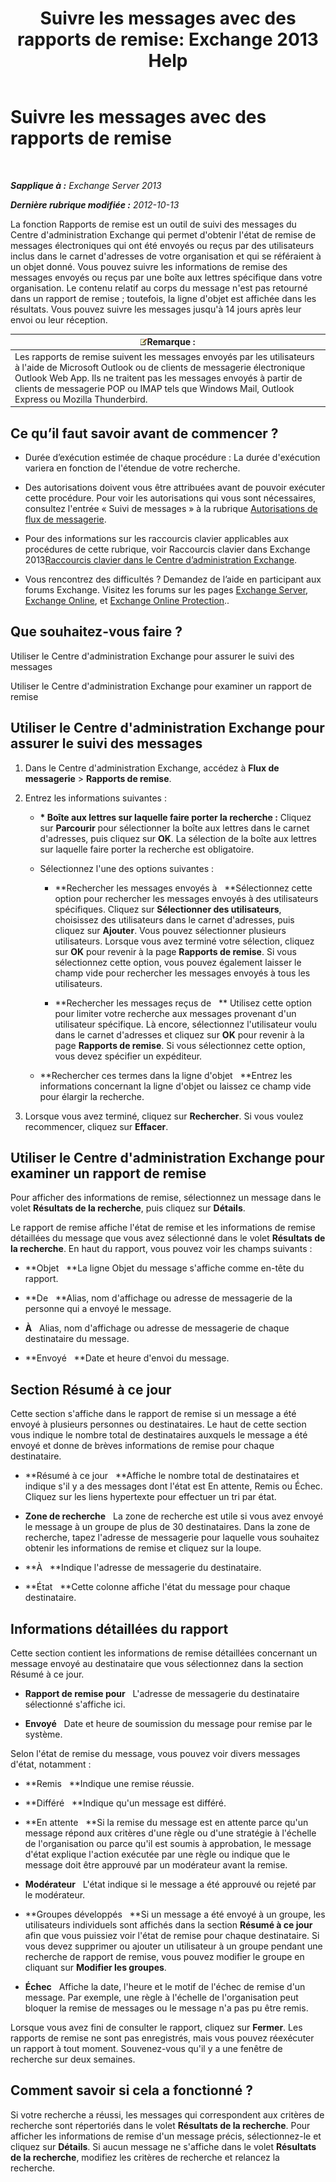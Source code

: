 ﻿---
title: 'Suivre les messages avec des rapports de remise: Exchange 2013 Help'
TOCTitle: Suivre les messages avec des rapports de remise
ms:assetid: a14e4e62-08ca-4a7b-92e1-d39fe3e0a9e5
ms:mtpsurl: https://technet.microsoft.com/fr-fr/library/JJ150554(v=EXCHG.150)
ms:contentKeyID: 50477294
ms.date: 04/24/2018
mtps_version: v=EXCHG.150
ms.translationtype: HT
---

# Suivre les messages avec des rapports de remise

 

_**Sapplique à :** Exchange Server 2013_

_**Dernière rubrique modifiée :** 2012-10-13_

La fonction Rapports de remise est un outil de suivi des messages du Centre d'administration Exchange qui permet d'obtenir l'état de remise de messages électroniques qui ont été envoyés ou reçus par des utilisateurs inclus dans le carnet d'adresses de votre organisation et qui se référaient à un objet donné. Vous pouvez suivre les informations de remise des messages envoyés ou reçus par une boîte aux lettres spécifique dans votre organisation. Le contenu relatif au corps du message n'est pas retourné dans un rapport de remise ; toutefois, la ligne d'objet est affichée dans les résultats. Vous pouvez suivre les messages jusqu'à 14 jours après leur envoi ou leur réception.

<table>
<thead>
<tr class="header">
<th><img src="images/JJ159664.note(EXCHG.150).gif" title="Remarque" alt="Remarque" />Remarque :</th>
</tr>
</thead>
<tbody>
<tr class="odd">
<td>Les rapports de remise suivent les messages envoyés par les utilisateurs à l'aide de Microsoft Outlook ou de clients de messagerie électronique Outlook Web App. Ils ne traitent pas les messages envoyés à partir de clients de messagerie POP ou IMAP tels que Windows Mail, Outlook Express ou Mozilla Thunderbird.</td>
</tr>
</tbody>
</table>


## Ce qu’il faut savoir avant de commencer ?

  - Durée d’exécution estimée de chaque procédure : La durée d'exécution variera en fonction de l'étendue de votre recherche.

  - Des autorisations doivent vous être attribuées avant de pouvoir exécuter cette procédure. Pour voir les autorisations qui vous sont nécessaires, consultez l'entrée « Suivi de messages » à la rubrique [Autorisations de flux de messagerie](mail-flow-permissions-exchange-2013-help.md).

  - Pour des informations sur les raccourcis clavier applicables aux procédures de cette rubrique, voir Raccourcis clavier dans Exchange 2013[Raccourcis clavier dans le Centre d’administration Exchange](keyboard-shortcuts-in-the-exchange-admin-center-exchange-online-protection-help.md).

  - Vous rencontrez des difficultés ? Demandez de l’aide en participant aux forums Exchange. Visitez les forums sur les pages [Exchange Server](https://go.microsoft.com/fwlink/p/?linkid=60612), [Exchange Online](https://go.microsoft.com/fwlink/p/?linkid=267542), et [Exchange Online Protection](https://go.microsoft.com/fwlink/p/?linkid=285351)..

## Que souhaitez-vous faire ?

Utiliser le Centre d'administration Exchange pour assurer le suivi des messages

Utiliser le Centre d'administration Exchange pour examiner un rapport de remise

## Utiliser le Centre d'administration Exchange pour assurer le suivi des messages

1.  Dans le Centre d'administration Exchange, accédez à **Flux de messagerie** \> **Rapports de remise**.

2.  Entrez les informations suivantes :
    
      - **\* Boîte aux lettres sur laquelle faire porter la recherche :**  Cliquez sur **Parcourir** pour sélectionner la boîte aux lettres dans le carnet d'adresses, puis cliquez sur **OK**. La sélection de la boîte aux lettres sur laquelle faire porter la recherche est obligatoire.
    
      - Sélectionnez l'une des options suivantes :
        
          - **Rechercher les messages envoyés à   **Sélectionnez cette option pour rechercher les messages envoyés à des utilisateurs spécifiques. Cliquez sur **Sélectionner des utilisateurs**, choisissez des utilisateurs dans le carnet d'adresses, puis cliquez sur **Ajouter**. Vous pouvez sélectionner plusieurs utilisateurs. Lorsque vous avez terminé votre sélection, cliquez sur **OK** pour revenir à la page **Rapports de remise**. Si vous sélectionnez cette option, vous pouvez également laisser le champ vide pour rechercher les messages envoyés à tous les utilisateurs.
        
          - **Rechercher les messages reçus de   ** Utilisez cette option pour limiter votre recherche aux messages provenant d'un utilisateur spécifique. Là encore, sélectionnez l'utilisateur voulu dans le carnet d'adresses et cliquez sur **OK** pour revenir à la page **Rapports de remise**. Si vous sélectionnez cette option, vous devez spécifier un expéditeur.
    
      - **Rechercher ces termes dans la ligne d'objet   **Entrez les informations concernant la ligne d'objet ou laissez ce champ vide pour élargir la recherche.

3.  Lorsque vous avez terminé, cliquez sur **Rechercher**. Si vous voulez recommencer, cliquez sur **Effacer**.

## Utiliser le Centre d'administration Exchange pour examiner un rapport de remise

Pour afficher des informations de remise, sélectionnez un message dans le volet **Résultats de la recherche**, puis cliquez sur **Détails**.

Le rapport de remise affiche l'état de remise et les informations de remise détaillées du message que vous avez sélectionné dans le volet **Résultats de la recherche**. En haut du rapport, vous pouvez voir les champs suivants :

  - **Objet   **La ligne Objet du message s'affiche comme en-tête du rapport.

  - **De   **Alias, nom d'affichage ou adresse de messagerie de la personne qui a envoyé le message.

  - **À**   Alias, nom d'affichage ou adresse de messagerie de chaque destinataire du message.

  - **Envoyé   **Date et heure d'envoi du message.

## Section Résumé à ce jour

Cette section s'affiche dans le rapport de remise si un message a été envoyé à plusieurs personnes ou destinataires. Le haut de cette section vous indique le nombre total de destinataires auxquels le message a été envoyé et donne de brèves informations de remise pour chaque destinataire.

  - **Résumé à ce jour   **Affiche le nombre total de destinataires et indique s'il y a des messages dont l'état est En attente, Remis ou Échec. Cliquez sur les liens hypertexte pour effectuer un tri par état.

  - **Zone de recherche**   La zone de recherche est utile si vous avez envoyé le message à un groupe de plus de 30 destinataires. Dans la zone de recherche, tapez l'adresse de messagerie pour laquelle vous souhaitez obtenir les informations de remise et cliquez sur la loupe.

  - **À   **Indique l'adresse de messagerie du destinataire.

  - **État   **Cette colonne affiche l'état du message pour chaque destinataire.

## Informations détaillées du rapport

Cette section contient les informations de remise détaillées concernant un message envoyé au destinataire que vous sélectionnez dans la section Résumé à ce jour.

  - **Rapport de remise pour**   L'adresse de messagerie du destinataire sélectionné s'affiche ici.

  - **Envoyé**   Date et heure de soumission du message pour remise par le système.

Selon l'état de remise du message, vous pouvez voir divers messages d'état, notamment :

  - **Remis   **Indique une remise réussie.

  - **Différé   **Indique qu'un message est différé.

  - **En attente   **Si la remise du message est en attente parce qu'un message répond aux critères d'une règle ou d'une stratégie à l'échelle de l'organisation ou parce qu'il est soumis à approbation, le message d'état explique l'action exécutée par une règle ou indique que le message doit être approuvé par un modérateur avant la remise.

  - **Modérateur**   L'état indique si le message a été approuvé ou rejeté par le modérateur.

  - **Groupes développés   **Si un message a été envoyé à un groupe, les utilisateurs individuels sont affichés dans la section **Résumé à ce jour** afin que vous puissiez voir l'état de remise pour chaque destinataire. Si vous devez supprimer ou ajouter un utilisateur à un groupe pendant une recherche de rapport de remise, vous pouvez modifier le groupe en cliquant sur **Modifier les groupes**.

  - **Échec**   Affiche la date, l'heure et le motif de l'échec de remise d'un message. Par exemple, une règle à l'échelle de l'organisation peut bloquer la remise de messages ou le message n'a pas pu être remis.

Lorsque vous avez fini de consulter le rapport, cliquez sur **Fermer**. Les rapports de remise ne sont pas enregistrés, mais vous pouvez réexécuter un rapport à tout moment. Souvenez-vous qu'il y a une fenêtre de recherche sur deux semaines.

## Comment savoir si cela a fonctionné ?

Si votre recherche a réussi, les messages qui correspondent aux critères de recherche sont répertoriés dans le volet **Résultats de la recherche**. Pour afficher les informations de remise d'un message précis, sélectionnez-le et cliquez sur **Détails**. Si aucun message ne s'affiche dans le volet **Résultats de la recherche**, modifiez les critères de recherche et relancez la recherche.

